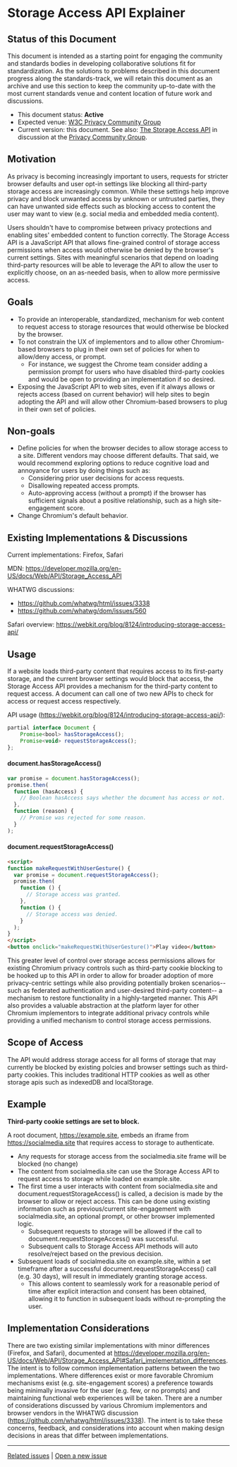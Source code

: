 # Storage Access API Explainer

## Status of this Document
This document is intended as a starting point for engaging the community and standards bodies in developing collaborative solutions fit for standardization. As the solutions to problems described in this document progress along the standards-track, we will retain this document as an archive and use this section to keep the community up-to-date with the most current standards venue and content location of future work and discussions.
* This document status: **Active**
* Expected venue: [W3C Privacy Community Group](https://privacycg.github.io/)
* Current version: this document. See also: [The Storage Access API](https://github.com/privacycg/storage-access/) in discussion at the [Privacy Community Group](https://privacycg.github.io/).

## Motivation
As privacy is becoming increasingly important to users, requests for stricter browser defaults and user opt-in settings like blocking all third-party storage access are increasingly common. While these settings help improve privacy and block unwanted access by unknown or untrusted parties, they can have unwanted side effects such as blocking access to content the user may want to view (e.g. social media and embedded media content).

Users shouldn't have to compromise between privacy protections and enabling sites' embedded content to function correctly. The Storage Access API is a JavaScript API that allows fine-grained control of storage access permissions when access would otherwise be denied by the browser's current settings. Sites with meaningful scenarios that depend on loading third-party resources will be able to leverage the API to allow the user to explicitly choose, on an as-needed basis, when to allow more permissive access.

## Goals
- To provide an interoperable, standardized, mechanism for web content to request access to storage resources that would otherwise be blocked by the browser.
- To not constrain the UX of implementors and to allow other Chromium-based browsers to plug in their own set of policies for when to allow/deny access, or prompt.
    - For instance, we suggest the Chrome team consider adding a permission prompt for users who have disabled third-party cookies and would be open to providing an implementation if so desired.
- Exposing the JavaScript API to web sites, even if it always allows or rejects access (based on current behavior) will help sites to begin adopting the API and will allow other Chromium-based browsers to plug in their own set of policies.

## Non-goals
- Define policies for when the browser decides to allow storage access to a site. Different vendors may choose different defaults. That said, we would recommend exploring options to reduce cognitive load and annoyance for users by doing things such as:
    - Considering prior user decisions for access requests.
    - Disallowing repeated access prompts.
    - Auto-approving access (without a prompt) if the browser has sufficient signals about a positive relationship, such as a high site-engagement score.
- Change Chromium's default behavior.

## Existing Implementations & Discussions
Current implementations: Firefox, Safari

MDN: https://developer.mozilla.org/en-US/docs/Web/API/Storage_Access_API

WHATWG discussions:
- https://github.com/whatwg/html/issues/3338
- https://github.com/whatwg/dom/issues/560

Safari overview: https://webkit.org/blog/8124/introducing-storage-access-api/

## Usage
If a website loads third-party content that requires access to its first-party storage, and the current browser settings would block that access, the Storage Access API provides a mechanism for the third-party content to request access. A document can call one of two new APIs to check for access or request access respectively.

API usage (https://webkit.org/blog/8124/introducing-storage-access-api/):
```js
partial interface Document {
    Promise<bool> hasStorageAccess();
    Promise<void> requestStorageAccess();
};
```

#### document.hasStorageAccess()
```js
var promise = document.hasStorageAccess();
promise.then(
  function (hasAccess) {
    // Boolean hasAccess says whether the document has access or not.
  },
  function (reason) {
    // Promise was rejected for some reason.
  }
);
```

#### document.requestStorageAccess()
```html
<script>
function makeRequestWithUserGesture() {
  var promise = document.requestStorageAccess();
  promise.then(
    function () {
      // Storage access was granted.
    },
    function () {
      // Storage access was denied.
    }
  );
}
</script>
<button onclick="makeRequestWithUserGesture()">Play video</button>
```

This greater level of control over storage access permissions allows for existing Chromium privacy controls such as third-party cookie blocking to be hooked up to this API in order to allow for broader adoption of more privacy-centric settings while also providing potentially broken scenarios-- such as federated authentication and user-desired third-party content-- a mechanism to restore functionality in a highly-targeted manner. This API also provides a valuable abstraction at the platform layer for other Chromium implementors to integrate additional privacy controls while providing a unified mechanism to control storage access permissions.

## Scope of Access
The API would address storage access for all forms of storage that may currently be blocked by existing polcies and browser settings such as third-party cookies. This includes traditional HTTP cookies as well as other storage apis such as indexedDB and localStorage.

## Example
**Third-party cookie settings are set to block.**

A root document, https://example.site, embeds an iframe from https://socialmedia.site that requires access to storage to authenticate.
- Any requests for storage access from the socialmedia.site frame will be blocked (no change)
- The content from socialmedia.site can use the Storage Access API to request access to storage while loaded on example.site.
- The first time a user interacts with content from socialmedia.site and document.requestStorageAccess() is called, a decision is made by the browser to allow or reject access. This can be done using existing information such as previous/current site-engagement with socialmedia.site, an optional prompt, or other browser implemented logic.
    - Subsequent requests to storage will be allowed if the call to document.requestStorageAccess() was successful.
    - Subsequent calls to Storage Access API methods will auto resolve/reject based on the previous decision.
- Subsequent loads of socialmedia.site on example.site, within a set timeframe after a successful document.requestStorageAccess() call (e.g. 30 days), will result in immediately granting storage access.
    - This allows content to seamlessly work for a reasonable period of time after explicit interaction and consent has been obtained, allowing it to function in subsequent loads without re-prompting the user.

## Implementation Considerations
There are two existing similar implementations with minor differences (Firefox, and Safari), documented at https://developer.mozilla.org/en-US/docs/Web/API/Storage_Access_API#Safari_implementation_differences.
The intent is to follow common implementation patterns between the two implementations. Where differences exist or more favorable Chromium mechanisms exist (e.g. site-engagement scores) a preference towards being minimally invasive for the user (e.g. few, or no prompts) and maintaining functional web experiences will be taken. There are a number of considerations discussed by various Chromium implementors and browser vendors in the WHATWG discussion (https://github.com/whatwg/html/issues/3338). The intent is to take these concerns, feedback, and considerations into account when making design decisions in areas that differ between implementations.

---
[Related issues](https://github.com/MicrosoftEdge/MSEdgeExplainers/labels/Storage%20Access%20API) | [Open a new issue](https://github.com/MicrosoftEdge/MSEdgeExplainers/issues/new?title=%5BStorage%20Access%20API%5D)
